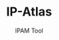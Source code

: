 ---
id: ip-atlas
sort: 10
title: IP-Atlas
subtitle: IPAM Tool 
description: A Flask application for the efficient management of IP addresses in large networks
problem: We needed a way to manage the IP addresses of the devices in our trainee data center.
solution: IP-Atlas is a Flask application for the efficient management of IP addresses in large networks.
tech: [{ name: 'Flask', icon: 'simple-icons:flask' }, { name: 'SQLite', icon: 'simple-icons:sqlite' }, { name: 'HTML', icon: 'logos:html-5' }, { name: 'JavaScript', icon: 'logos:javascript' }, { name: 'TailwindCSS', icon: 'logos:tailwindcss-icon' }]
repo: https://github.com/ZIT-P22/IP-Atlas
image: /images/projects/ipatlas-preview.png
--- 